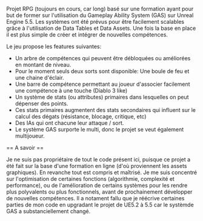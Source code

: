 Projet RPG (toujours en cours, car long) basé sur une formation ayant pour but de former sur l'utilisation du Gameplay Ability System (GAS) sur Unreal Engine 5.5.
Les systèmes ont été prévus pour être facilement scalables grâce à l'utilisation de Data Tables et Data Assets. Une fois la base en place il est plus simple de créer et intégrer de nouvelles compétences.

Le jeu propose les features suivantes:
- Un arbre de compétences qui peuvent être débloquées ou améliorées en montant de niveau.
- Pour le moment seuls deux sorts sont disponible: Une boule de feu et une chaine d'éclair.
- Une barre de compétence permettant au joueur d'associer facilement une compétence à une touche (Diablo 3 like)
- Un système de stats (ou attributes) primaires dans lesquelles on peut dépenser des points.
- Ces stats primaires augmentent des stats secondaires qui influent sur le calcul des dégats (résistance, blocage, critique, etc)
- Des IAs qui ont chacune leur attaque / sort.
- Le système GAS surporte le multi, donc le projet se veut également multijoueur.

== A savoir ==

Je ne suis pas propriétaire de tout le code présent ici, puisque ce projet a été fait sur la base d'une formation en ligne (d'où proviennent les assets graphiques). En revanche tout est compris et maîtrisé.
Je me suis concentré sur l'optimisation de certaines fonctions (algorithmie, complexité et performance), ou de l'amélioration de certains systèmes pour les rendre plus polyvalents ou plus fonctionnels, avant de prochainement développer de nouvelles compétences.
Il a notament fallu que je réécrive certaines parties de mon code en upgradant le projet de UE5.2 à 5.5 car le systèmde GAS a substanciellement changé.
